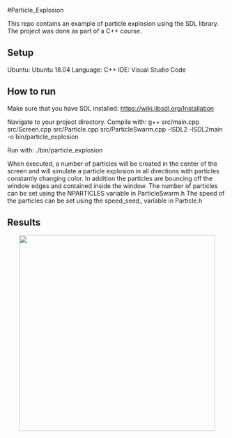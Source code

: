 #Particle_Explosion

This repo contains an example of particle explosion using the SDL library. The project was done as part of a C++ course.

## Setup
Ubuntu: Ubuntu 18.04
Language: C++
IDE: Visual Studio Code

## How to run
Make sure that you have SDL installed:
https://wiki.libsdl.org/Installation

Navigate to your project directory.
Compile with:
g++ src/main.cpp src/Screen.cpp src/Particle.cpp src/ParticleSwarm.cpp -lSDL2 -lSDL2main -o bin/particle_explosion

Run with:
./bin/particle_explosion

When executed, a number of particles will be created in the center of the screen and will simulate a particle explosion in all directions with particles constantly changing color. In addition the particles are bouncing off the window edges and contained inside the window.
The number of particles can be set using the NPARTICLES variable in ParticleSwarm.h
The speed of the particles can be set using the speed_seed_ variable in Particle.h

## Results

<p align="center">
  <img src="https://raw.githubusercontent.com/sumejko92/Particle_Explosion/master/results/explosion.png" width="450" /> 
</p>

